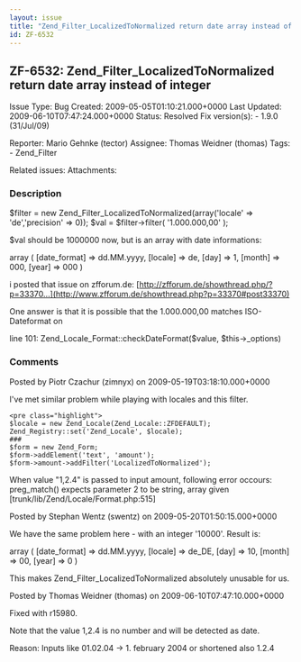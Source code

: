 ```yaml
---
layout: issue
title: "Zend_Filter_LocalizedToNormalized return date array instead of integer"
id: ZF-6532
---
```


ZF-6532: Zend\_Filter\_LocalizedToNormalized return date array instead of integer
---------------------------------------------------------------------------------

 Issue Type: Bug Created: 2009-05-05T01:10:21.000+0000 Last Updated: 2009-06-10T07:47:24.000+0000 Status: Resolved Fix version(s): - 1.9.0 (31/Jul/09)
 
 Reporter:  Mario Gehnke (tector)  Assignee:  Thomas Weidner (thomas)  Tags: - Zend\_Filter
 
 Related issues: 
 Attachments: 
### Description

$filter = new Zend\_Filter\_LocalizedToNormalized(array('locale' => 'de','precision' => 0)); $val = $filter->filter( '1.000.000,00' );

$val should be 1000000 now, but is an array with date informations:

array ( [date\_format] => dd.MM.yyyy, [locale] => de, [day] => 1, [month] => 000, [year] => 000 )

i posted that issue on zfforum.de: [http://zfforum.de/showthread.php/?p=33370…](http://www.zfforum.de/showthread.php?p=33370#post33370)

One answer is that it is possible that the 1.000.000,00 matches ISO-Dateformat on

line 101: Zend\_Locale\_Format::checkDateFormat($value, $this->\_options)

 

 

### Comments

Posted by Piotr Czachur (zimnyx) on 2009-05-19T03:18:10.000+0000

I've met similar problem while playing with locales and this filter.

 
    <pre class="highlight">
    $locale = new Zend_Locale(Zend_Locale::ZFDEFAULT);
    Zend_Registry::set('Zend_Locale', $locale);
    ###
    $form = new Zend_Form;
    $form->addElement('text', 'amount');
    $form->amount->addFilter('LocalizedToNormalized');


When value "1,2.4" is passed to input amount, following error occours: preg\_match() expects parameter 2 to be string, array given [trunk/lib/Zend/Locale/Format.php:515]

 

 

Posted by Stephan Wentz (swentz) on 2009-05-20T01:50:15.000+0000

We have the same problem here - with an integer '10000'. Result is:

array ( [date\_format] => dd.MM.yyyy, [locale] => de\_DE, [day] => 10, [month] => 00, [year] => 0 )

This makes Zend\_Filter\_LocalizedToNormalized absolutely unusable for us.

 

 

Posted by Thomas Weidner (thomas) on 2009-06-10T07:47:10.000+0000

Fixed with r15980.

Note that the value 1,2.4 is no number and will be detected as date.

Reason: Inputs like 01.02.04 -> 1. february 2004 or shortened also 1.2.4

 

 